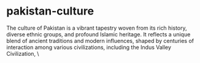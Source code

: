 # pakistan-culture
 The culture of Pakistan is a vibrant tapestry woven from its rich history, diverse ethnic groups, and profound Islamic heritage. It reflects a unique blend of ancient traditions and modern influences, shaped by centuries of interaction among various civilizations, including the Indus Valley Civilization, \
